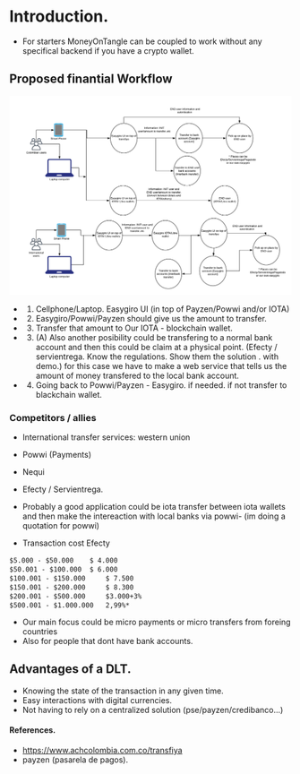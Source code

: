 
# Introduction. 

* For starters MoneyOnTangle can be coupled to work without any specifical backend 
  if you have a crypto wallet. 


## Proposed finantial Workflow

<img src="./finantial-workflow.png">

* 1. Cellphone/Laptop. Easygiro UI (in top of Payzen/Powwi and/or IOTA)  
* 2. Easygiro/Powwi/Payzen should give us the amount to transfer. 
* 3. Transfer that amount to Our IOTA - blockchain wallet.
* 3. (A) Also another posibility could be transfering to a normal bank account and then this could be claim at a physical point. (Efecty / servientrega. Know the regulations. Show them the solution . with demo.) for this case we have to make 
a web service that tells us the amount of money transfered to the local bank account. 
* 4. Going back to Powwi/Payzen - Easygiro. if needed. if not transfer to blackchain wallet.

### Competitors / allies
* International transfer services: western union 
* Powwi (Payments) 
* Nequi
* Efecty / Servientrega.
* Probably a good application could be iota transfer between iota wallets and then make the intereaction with local banks via powwi- (im doing a quotation for powwi)
 

* Transaction cost Efecty
```
$5.000 - $50.000 	$ 4.000
$50.001 - $100.000 	$ 6.000
$100.001 - $150.000 	$ 7.500
$150.001 - $200.000 	$ 8.300
$200.001 - $500.000 	$3.000+3%
$500.001 - $1.000.000 	2,99%*
```
* Our main focus could be micro payments or micro transfers from foreing countries
* Also for people that dont have bank accounts.

## Advantages of a DLT. 

* Knowing the state of the transaction in any given time.
* Easy interactions with digital currencies.
* Not having to rely on a centralized solution (pse/payzen/credibanco...) 

#### References. 
* https://www.achcolombia.com.co/transfiya
* payzen (pasarela de pagos). 
